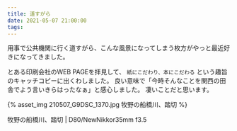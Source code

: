 ```yaml
---
title: 道すがら
date: 2021-05-07 21:00:00
tags:
---
```


用事で公共機関に行く道すがら、こんな風景になってしまう枚方がやっと最近好きになってきました。

とある印刷会社のWEB PAGEを拝見して、
`紙にこだわり、本にこだわる` という趣旨のキャッチコピーに出くわしました。
良い意味で「今時そんなことを関西の田舎でよう言いきらはったなぁ」と感心しました。
凄いことだと思います。


{% asset_img 210507_G9DSC_1370.jpg  牧野の船橋川、踏切 %}

牧野の船橋川、踏切 | D80/NewNikkor35mm f3.5